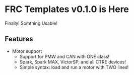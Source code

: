 # FRC Templates v0.1.0 is Here

Finally! Somthing Usable!

## Features

- Motor support
  - Support for PMW and CAN with ONE class!
  - Spark, Spark MAX, VictorSP, and all CTRE devices!
  - Simple syntax: load and run a motor with TWO lines!
  